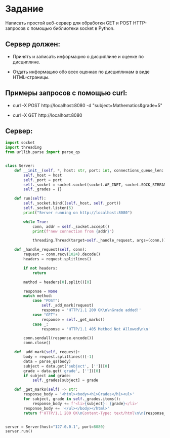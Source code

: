 # Задание
Написать простой веб-сервер для обработки GET и POST HTTP-запросов с помощью библиотеки socket в Python.

## Сервер должен:

- Принять и записать информацию о дисциплине и оценке по дисциплине.

- Отдать информацию обо всех оценках по дисциплинам в виде HTML-страницы.

## Примеры запросов с помощью curl:

- curl -X POST http://localhost:8080 -d "subject=Mathematics&grade=5"

- curl -X GET http://localhost:8080

## Сервер:
```py
import socket
import threading
from urllib.parse import parse_qs


class Server:
    def __init__(self, *, host: str, port: int, connections_queue_len: int = 5) -> None:
        self._host = host
        self._port = port
        self._socket = socket.socket(socket.AF_INET, socket.SOCK_STREAM)
        self._grades = {}

    def run(self):
        self._socket.bind((self._host, self._port))
        self._socket.listen(5)
        print("Server running on http://localhost:8080")

        while True:
            conn, addr = self._socket.accept()
            print(f"new connection from {addr}")

            threading.Thread(target=self._handle_request, args=(conn,)).start()

    def _handle_request(self, conn):
        request = conn.recv(1024).decode()
        headers = request.splitlines()

        if not headers:
            return

        method = headers[0].split()[0]

        response = None
        match method:
            case "POST":
                self._add_mark(request)
                response = 'HTTP/1.1 200 OK\n\nGrade added!'
            case "GET":
                response = self._get_marks()
            case _:
                response = 'HTTP/1.1 405 Method Not Allowed\n\n'

        conn.sendall(response.encode())
        conn.close()

    def _add_mark(self, request):
        body = request.splitlines()[-1]
        data = parse_qs(body)
        subject = data.get('subject', [''])[0]
        grade = data.get('grade', [''])[0]
        if subject and grade:
            self._grades[subject] = grade

    def _get_marks(self) -> str:
        response_body = '<html><body><h1>Grades</h1><ul>'
        for subject, grade in self._grades.items():
            response_body += f'<li>{subject}: {grade}</li>'
        response_body += '</ul></body></html>'
        return f'HTTP/1.1 200 OK\nContent-Type: text/html\n\n{response_body}'


server = Server(host="127.0.0.1", port=8080)
server.run()
```
